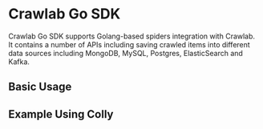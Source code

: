 # Crawlab Go SDK

Crawlab Go SDK supports Golang-based spiders integration with Crawlab. It contains a number of APIs including saving crawled items into different data sources including MongoDB, MySQL, Postgres, ElasticSearch and Kafka.

## Basic Usage

## Example Using Colly
